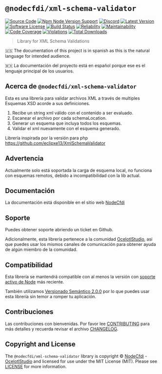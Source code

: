 # `@nodecfdi/xml-schema-validator`

[![Source Code][badge-source]][source]
[![Npm Node Version Support][badge-node-version]][node-version]
[![Discord][badge-discord]][discord]
[![Latest Version][badge-release]][release]
[![Software License][badge-license]][license]
[![Build Status][badge-build]][build]
[![Reliability][badge-reliability]][reliability]
[![Maintainability][badge-maintainability]][maintainability]
[![Code Coverage][badge-coverage]][coverage]
[![Violations][badge-violations]][violations]
[![Total Downloads][badge-downloads]][downloads]

> Library for XML Schema Validations

:us: The documentation of this project is in spanish as this is the natural language for intended audience.

:mexico: La documentación del proyecto está en español porque ese es el lenguaje principal de los usuarios.

## Acerca de `@nodecfdi/xml-schema-validator`

Esta es una librería para validar archivos XML a través de multiples Esquemas XSD acorde a sus definiciones.

1. Recibe un string xml válido con el contenido a ser evaluado.
2. Escanear el archivo por cada schemaLocation.
3. Generar un esquema que incluya todos los esquemas.
4. Validar el xml nuevamente con el esquema generado.

Librería inspirada por la versión para php https://github.com/eclipxe13/XmlSchemaValidator

## Advertencia

Actualmente solo está soportada la carga de esquema local, no funciona con esquemas remotos, debido a incompatibilidad
con la lib actual.

## Documentación

La documentación está disponible en el sitio web [NodeCfdi](https://nodecfdi.com/librarys/xml-schema-validator/getting-started/)

## Soporte

Puedes obtener soporte abriendo un ticket en Github.

Adicionalmente, esta librería pertenece a la comunidad [OcelotlStudio](https://ocelotlstudio.com), así que puedes usar los mismos canales de comunicación para obtener ayuda de algún miembro de la comunidad.

## Compatibilidad

Esta librería se mantendrá compatible con al menos la versión con
[soporte activo de Node](https://nodejs.org/es/about/releases/) más reciente.

También utilizamos [Versionado Semántico 2.0.0](https://semver.org/lang/es/) por lo que puedes usar esta librería sin temor a romper tu aplicación.

## Contribuciones

Las contribuciones con bienvenidas. Por favor lee [CONTRIBUTING][] para más detalles y recuerda revisar el archivo [CHANGELOG][].

## Copyright and License

The `@nodecfdi/xml-schema-validator` library is copyright © [NodeCfdi](https://github.com/nodecfdi) - [OcelotlStudio](https://ocelotlstudio.com) and licensed for use under the MIT License (MIT). Please see [LICENSE][] for more information.

[contributing]: https://github.com/nodecfdi/.github/blob/main/docs/CONTRIBUTING.md
[changelog]: https://github.com/nodecfdi/xml-schema-validator/blob/main/CHANGELOG.md
[source]: https://github.com/nodecfdi/xml-schema-validator
[node-version]: https://www.npmjs.com/package/@nodecfdi/xml-schema-validator
[discord]: https://discord.gg/AsqX8fkW2k
[release]: https://www.npmjs.com/package/@nodecfdi/xml-schema-validator
[license]: https://github.com/nodecfdi/xml-schema-validator/blob/main/LICENSE.md
[build]: https://github.com/nodecfdi/xml-schema-validator/actions/workflows/build.yml?query=branch:main
[reliability]: https://sonarcloud.io/component_measures?id=nodecfdi_xml-schema-validator&metric=Reliability
[maintainability]: https://sonarcloud.io/component_measures?id=nodecfdi_xml-schema-validator&metric=Maintainability
[coverage]: https://sonarcloud.io/component_measures?id=nodecfdi_xml-schema-validator&metric=Coverage
[violations]: https://sonarcloud.io/project/issues?id=nodecfdi_xml-schema-validator&resolved=false
[downloads]: https://www.npmjs.com/package/@nodecfdi/xml-schema-validator
[badge-source]: https://img.shields.io/badge/source-nodecfdi/xml--schema--validator-blue.svg?logo=github
[badge-node-version]: https://img.shields.io/node/v/@nodecfdi/xml-schema-validator.svg?logo=nodedotjs
[badge-discord]: https://img.shields.io/discord/459860554090283019?logo=discord
[badge-release]: https://img.shields.io/npm/v/@nodecfdi/xml-schema-validator.svg?logo=npm
[badge-license]: https://img.shields.io/github/license/nodecfdi/xml-schema-validator.svg?logo=open-source-initiative
[badge-build]: https://img.shields.io/github/actions/workflow/status/nodecfdi/xml-schema-validator/build.yml?branch=main&logo=github-actions
[badge-reliability]: https://sonarcloud.io/api/project_badges/measure?project=nodecfdi_xml-schema-validator&metric=reliability_rating
[badge-maintainability]: https://sonarcloud.io/api/project_badges/measure?project=nodecfdi_xml-schema-validator&metric=sqale_rating
[badge-coverage]: https://img.shields.io/sonar/coverage/nodecfdi_xml-schema-validator/main?logo=sonarcloud&server=https%3A%2F%2Fsonarcloud.io
[badge-violations]: https://img.shields.io/sonar/violations/nodecfdi_xml-schema-validator/main?format=long&logo=sonarcloud&server=https%3A%2F%2Fsonarcloud.io
[badge-downloads]: https://img.shields.io/npm/dm/@nodecfdi/xml-schema-validator.svg?logo=npm
